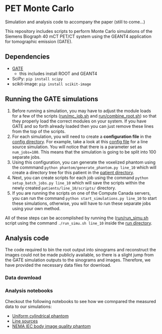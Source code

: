 # PET Monte Carlo
Simulation and analysis code to accompany the paper (still to come...)

This repository includes scripts to perform Monte Carlo simulations of the Siemens Biograph 40 mCT PET/CT system using the GEANT4 application for tomographic emission (GATE).

## Dependencies

- [GATE](https://opengate.readthedocs.io/en/latest/installation.html)
  - this includes install ROOT and GEANT4
- SciPy: `pip install scipy`
- scikit-image: `pip install scikit-image`

## Running the GATE simulations

1. Before running a simulation, you may have to adjust the module loads for a few of the scripts ([run/mc_job.sh](./run/mc_job.sh) and [run/combine_root.sh](./run/combine_root.sh)) so that they properly load the correct modules on your system. If you have GATE and so forth already loaded then you can just remove these lines from the top of the scripts.
2. For each simulation, you will need to create a **configuration file** in the [config directory](./patients/configs/). For example, take a look at this [config file](./patients/configs/line_10.ini) for a line source simulation. You will notice that there is a parameter set as `num_jobs=100`. This means that the simulation is going to be split into 100 separate jobs.
3. Using this configuration, you can generate the voxelized phantom using the commmand `python phantom/generate_phantom.py line_10` which will create a directory tree for this patient in the [patient directory](./patients/).
4. Next, you can create scripts for each job using the command `python setup_batch_jobs.py line_10` which will save the scripts within the newly created `patients/line_10/scripts/` directory.
5. If you are running the scripts on one of the Compute Canada servers, you can run the command `python start_simulations.py line_10` to start these simulations, otherwise, you will have to run these separate jobs using your own method.

All of these steps can be accomplished by running the ([run/run_simu.sh](./run/run_simu.sh) script using the command `./run_simu.sh line_10` inside the [run directory](./run/).

## Analysis code

The code required to bin the root output into sinograms and reconstruct the images could not be made publicly available, so there is a slight jump from the GATE simulation outputs to the sinograms and images. Therefore, we have provided the necessary data files for download.

### Data download

### Analysis notebooks

Checkout the following notebooks to see how we comnpared the measured data to our simulations:

- [Uniform cylindrical phantom](./analysis/uniform_cylinder.ipynb)
- [Line sources](./analysis/line_source.ipynb)
- [NEMA IEC body image quality phantom](./analysis/nema_image_quality.ipynb)

